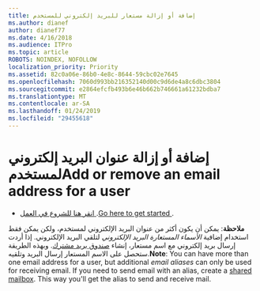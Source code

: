 ```yaml
---
title: إضافة أو إزالة مستعار للبريد إلكتروني للمستخدم
ms.author: dianef
author: dianef77
ms.date: 4/16/2018
ms.audience: ITPro
ms.topic: article
ROBOTS: NOINDEX, NOFOLLOW
localization_priority: Priority
ms.assetid: 82c0a06e-86b0-4e8c-8644-59cbc02e7645
ms.openlocfilehash: 7060d993bb216352140d00c9d6de4a8c6dbc3804
ms.sourcegitcommit: e2864efcfb493b6e46b662b746661a61232bdba7
ms.translationtype: MT
ms.contentlocale: ar-SA
ms.lasthandoff: 01/24/2019
ms.locfileid: "29455618"
---
```

# <a name="add-or-remove-an-email-address-for-a-user"></a><span data-ttu-id="317e1-102">إضافة أو إزالة عنوان البريد إلكتروني لمستخدم</span><span class="sxs-lookup"><span data-stu-id="317e1-102">Add or remove an email address for a user</span></span>

- <span data-ttu-id="317e1-103">[انقر هنا للشروع في العمل ](https://portal.office.com/AdminPortal/Home#/AssistedGuide/addemailoptions).</span><span class="sxs-lookup"><span data-stu-id="317e1-103">[Go here to get started ](https://portal.office.com/AdminPortal/Home#/AssistedGuide/addemailoptions).</span></span>
    
 <span data-ttu-id="317e1-p101">**ملاحظة**: يمكن أن يكون أكثر من عنوان البريد الإلكتروني لمستخدم، ولكن يمكن فقط استخدام إضافية *الأسماء المستعارة البريد الإلكتروني* لتلقي البريد الإلكتروني. إذا أردت إرسال بريد إلكتروني مع اسم مستعار، إنشاء [صندوق بريد مشترك](https://support.office.com/article/871a246d-3acd-4bba-948e-5de8be0544c9). وبهذه الطريقة ستحصل على الاسم المستعار إرسال البريد وتلقيه.</span><span class="sxs-lookup"><span data-stu-id="317e1-p101">**Note**: You can have more than one email address for a user, but additional  *email aliases*  can only be used for receiving email. If you need to send email with an alias, create a [shared mailbox](https://support.office.com/article/871a246d-3acd-4bba-948e-5de8be0544c9). This way you'll get the alias to send and receive mail.</span></span> 
  

